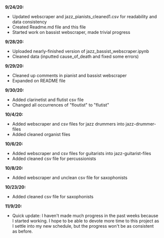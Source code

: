 **9/24/20:**
- Updated webscraper and jazz_pianists_cleaned1.csv for readability and data consistency
- Created Readme.md file and this file
- Started work on bassist webscraper, made trivial progress


**9/28/20:**
- Uploaded nearly-finished version of jazz_bassist_webscraper.ipynb 
- Cleaned data (inputted cause_of_death and fixed some errors)

**9/29/20:**
- Cleaned up comments in pianist and bassist webscraper
- Expanded on README file

**9/30/20:**
- Added clarinetist and flutist csv file
- Changed all occurrences of "floutist" to "flutist"

**10/4/20:**
- Added webscraper and csv files for jazz drummers into jazz-drummer-files
- Added cleaned organist files

**10/6/20:**
- Added webscraper and csv files for guitarists into jazz-guitarist-files
- Added cleaned csv file for percussionists

**10/8/20:**
- Added webscraper and unclean csv file for saxophonists

**10/23/20:**
- Added cleaned csv file for saxophonists

**11/9/20:**
- Quick update: I haven't made much progress in the past weeks because I started working. I hope to be able to devote more time to this project as I settle into my new schedule, but the progress won't be as consistent as before. 
